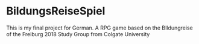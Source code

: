 # BildungsReiseSpiel
This is my final project for German. A RPG game based on the BIldungreise of the Freiburg 2018 Study Group from Colgate University
